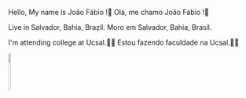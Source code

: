 Hello, My name is João Fábio !👋
Olá, me chamo João Fábio !👋

Live in Salvador, Bahia, Brazil.
Moro em Salvador, Bahia, Brasil.

I'm attending college at Ucsal.👨‍🎓
Estou fazendo faculdade na Ucsal.👨‍🎓

<img src="https://cdn.jsdelivr.net/gh/devicons/devicon@latest/icons/java/java-original-wordmark.svg" width="10%" height="75px" />



<!--
**Ninoar3/Ninoar3** is a ✨ _special_ ✨ repository because its `README.md` (this file) appears on your GitHub profile.

Here are some ideas to get you started:

- 🔭 I’m currently working on ...
- 🌱 I’m currently learning ...
- 👯 I’m looking to collaborate on ...
- 🤔 I’m looking for help with ...
- 💬 Ask me about ...
- 📫 How to reach me: ...
- 😄 Pronouns: ...
- ⚡ Fun fact: ...
-->
